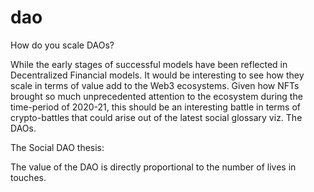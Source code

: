 # dao

How do you scale DAOs?

While the early stages of successful models have been reflected in Decentralized Financial models. It would be interesting to see how they scale in terms of value add to the Web3 ecosystems. Given how NFTs brought so much unprecedented attention to the ecosystem during the time-period of 2020-21, this should be an interesting battle in terms of crypto-battles that could arise out of the latest social glossary viz. The DAOs.

The Social DAO thesis:

The value of the DAO is directly proportional to the number of lives in touches.
